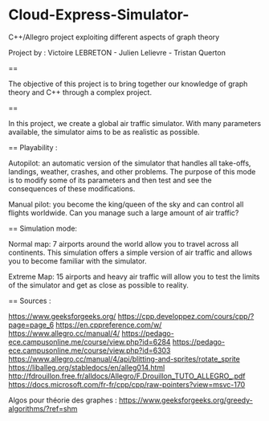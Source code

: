 # Cloud-Express-Simulator-
C++/Allegro project exploiting different aspects of graph theory

Project by : Victoire LEBRETON - Julien Lelievre - Tristan Querton

 ==

The objective of this project is to bring together our knowledge of graph theory and C++ through a complex project. 
 
 == 

In this project, we create a global air traffic simulator. With many parameters available, the simulator aims to be as realistic as possible. 


 == Playability : 

Autopilot: an automatic version of the simulator that handles all take-offs, landings, weather, crashes, and other problems. The purpose of this mode is to modify some of its parameters and then test and see the consequences of these modifications.

Manual pilot: you become the king/queen of the sky and can control all flights worldwide. Can you manage such a large amount of air traffic? 


 == Simulation mode: 

Normal map: 7 airports around the world allow you to travel across all continents. This simulation offers a simple version of air traffic and allows you to become familiar with the simulator.

Extreme Map: 15 airports and heavy air traffic will allow you to test the limits of the simulator and get as close as possible to reality. 


 == Sources : 

https://www.geeksforgeeks.org/
https://cpp.developpez.com/cours/cpp/?page=page_6
https://en.cppreference.com/w/
https://www.allegro.cc/manual/4/
https://pedago-ece.campusonline.me/course/view.php?id=6284
https://pedago-ece.campusonline.me/course/view.php?id=6303
https://www.allegro.cc/manual/4/api/blitting-and-sprites/rotate_sprite
https://liballeg.org/stabledocs/en/alleg014.html
http://fdrouillon.free.fr/alldocs/Allegro/F.Drouillon_TUTO_ALLEGRO_.pdf
https://docs.microsoft.com/fr-fr/cpp/cpp/raw-pointers?view=msvc-170

Algos pour théorie des graphes : https://www.geeksforgeeks.org/greedy-algorithms/?ref=shm

